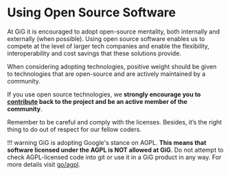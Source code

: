 # Using Open Source Software

At GiG it is encouraged to adopt open-source mentality, both internally and externally (when possible). Using open source software enables us to compete at the level of larger tech companies and enable the flexibility, interoperability and cost savings that these solutions provide. 

When considering adopting technologies, positive weight should be given to technologies that are open-source and are actively maintained by a community.

If you use open source technologies, we **strongly encourage you to [contribute](contributing.md) back to the project and be an active member of the community**.

Remember to be careful and comply with the licenses. Besides, it’s the right thing to do out of respect for our fellow coders.

!!! warning
    GiG is adopting Google's stance on AGPL. **This means that software licensed under the AGPL is NOT allowed at GiG**. Do not attempt to check AGPL-licensed code into git or use it in a GiG product in any way. For more details visit [go/agpl](https://opensource.google/docs/using/agpl-policy/).

